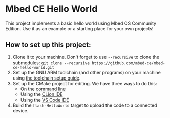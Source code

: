 # Mbed CE Hello World
This project implements a basic hello world using Mbed OS Community Edition.  Use it as an example or a starting place for your own projects!

## How to set up this project:

1. Clone it to your machine.  Don't forget to use `--recursive` to clone the submodules: `git clone --recursive https://github.com/mbed-ce/mbed-ce-hello-world.git`
2. Set up the GNU ARM toolchain (and other programs) on your machine using [the toolchain setup guide](https://github.com/mbed-ce/mbed-os/wiki/Toolchain-Setup-Guide).
3. Set up the CMake project for editing.  We have three ways to do this:
    - On the [command line](https://github.com/mbed-ce/mbed-os/wiki/Project-Setup:-Command-Line)
    - Using the [CLion IDE](https://github.com/mbed-ce/mbed-os/wiki/Project-Setup:-CLion)
    - Using the [VS Code IDE](https://github.com/mbed-ce/mbed-os/wiki/Project-Setup:-VS-Code)
4. Build the `flash-HelloWorld` target to upload the code to a connected device.